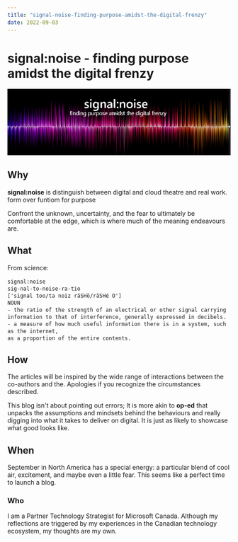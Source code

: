 ```yaml
---
title: "signal-noise-finding-purpose-amidst-the-digital-frenzy"
date: 2022-09-03
---
```


# signal:noise - finding purpose amidst the digital frenzy
![Signal to Noise](../Library/signaltonoise-title.png)

## Why

**signal:noise** is distinguish between digital and cloud theatre and real work.
form over funtiom
for purpose

Confront the unknown, uncertainty,  and the fear to ultimately be comfortable at the edge, which is where much of the meaning endeavours are.

## What

From science:

```
signal:noise
sig-nal-to-noise-ra-tio 
['signal too/ta noiz räSHö/räSHé O'] 
NOUN 
- the ratio of the strength of an electrical or other signal carrying information to that of interference, generally expressed in decibels. 
- a measure of how much useful information there is in a system, such as the internet, 
as a proportion of the entire contents. 
```

## How

The articles will be inspired by the wide range of interactions between the co-authors and the. Apologies if you recognize the circumstances described. 

This blog isn't about pointing out errors; It is more akin to **op-ed** that unpacks the assumptions and mindsets behind the behaviours and really digging into what it takes to deliver on digital. It is just as likely to showcase what good looks like.

## When

September in North America has a special energy: a particular blend of cool air, excitement, and maybe even a little fear. This seems like a perfect time to launch a blog.

### Who

I am a Partner Technology Strategist for Microsoft Canada. Although my reflections are triggered by my experiences in the Canadian technology ecosystem, my thoughts are my own.

